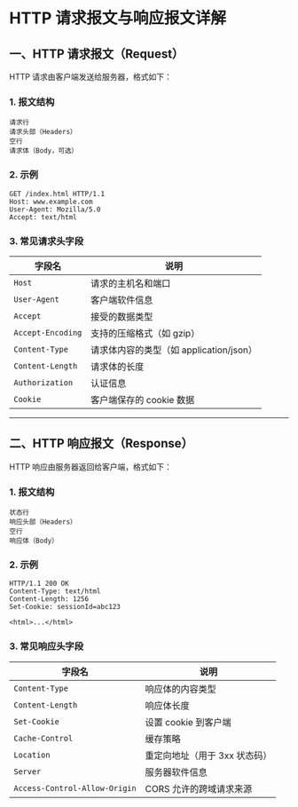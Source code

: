 # HTTP 请求报文与响应报文详解

## 一、HTTP 请求报文（Request）

HTTP 请求由客户端发送给服务器，格式如下：

### 1. 报文结构

```
请求行
请求头部（Headers）
空行
请求体（Body，可选）
```

### 2. 示例

```
GET /index.html HTTP/1.1
Host: www.example.com
User-Agent: Mozilla/5.0
Accept: text/html
```

### 3. 常见请求头字段

| 字段名            | 说明                                    |
| ----------------- | --------------------------------------- |
| `Host`            | 请求的主机名和端口                      |
| `User-Agent`      | 客户端软件信息                          |
| `Accept`          | 接受的数据类型                          |
| `Accept-Encoding` | 支持的压缩格式（如 gzip）               |
| `Content-Type`    | 请求体内容的类型（如 application/json） |
| `Content-Length`  | 请求体的长度                            |
| `Authorization`   | 认证信息                                |
| `Cookie`          | 客户端保存的 cookie 数据                |

---

## 二、HTTP 响应报文（Response）

HTTP 响应由服务器返回给客户端，格式如下：

### 1. 报文结构

```
状态行
响应头部（Headers）
空行
响应体（Body）
```

### 2. 示例

```
HTTP/1.1 200 OK
Content-Type: text/html
Content-Length: 1256
Set-Cookie: sessionId=abc123

<html>...</html>
```

### 3. 常见响应头字段

| 字段名                        | 说明                          |
| ----------------------------- | ----------------------------- |
| `Content-Type`                | 响应体的内容类型              |
| `Content-Length`              | 响应体长度                    |
| `Set-Cookie`                  | 设置 cookie 到客户端          |
| `Cache-Control`               | 缓存策略                      |
| `Location`                    | 重定向地址（用于 3xx 状态码） |
| `Server`                      | 服务器软件信息                |
| `Access-Control-Allow-Origin` | CORS 允许的跨域请求来源       |
